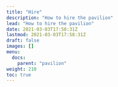 ```yaml
---
title: "Hire"
description: "How to hire the pavilion"
lead: "How to hire the pavilion"
date: 2021-03-03T17:58:31Z
lastmod: 2021-03-03T17:58:31Z
draft: false
images: []
menu: 
  docs:
    parent: "pavilion"
weight: 210
toc: true
---
```


